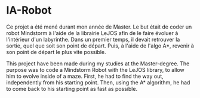 # IA-Robot

Ce projet a été mené durant mon année de Master. Le but était de coder un robot Mindstorm à l'aide de la librairie LeJOS
afin de le faire évoluer à l'intérieur d'un labyrinthe. Dans un premier temps, il devait retrouver la sortie, quel que soit
son point de départ. Puis, à l'aide de l'algo A*, revenir à son point de départ le plus vite possible.

This project have been made during my studies at the Master-degree. The purpose was to code a Mindstorm Robot with the LeJOS
library, to allow him to evolve inside of a maze. First, he had to find the way out, independently from his starting point.
Then, using the A* algorithm, he had to come back to his starting point as fast as possible.